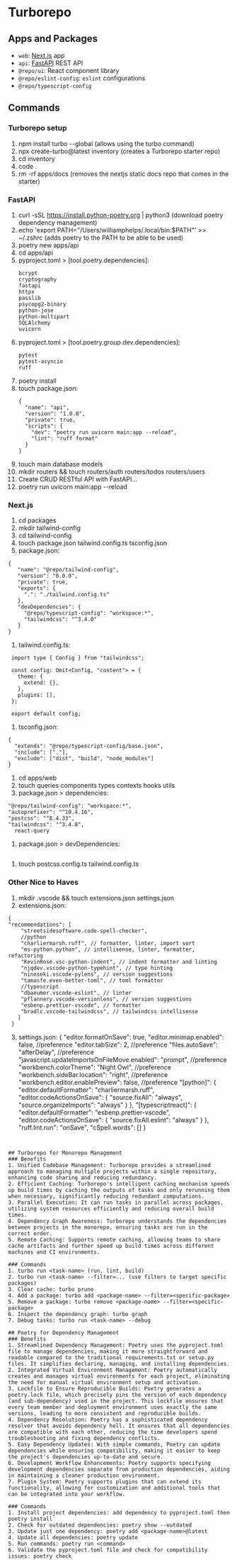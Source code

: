 # Turborepo

## Apps and Packages

- `web`: [Next.js](https://nextjs.org/) app
- `api`: [FastAPI](https://fastapi.tiangolo.com/) REST API
- `@repo/ui`: React component library
- `@repo/eslint-config`: `eslint` configurations
- `@repo/typescript-config`

## Commands

### Turborepo setup

1. npm install turbo --global (allows using the turbo command)
2. npx create-turbo@latest inventory (creates a Turborepo starter repo)
3. cd inventory
4. code .
5. rm -rf apps/docs (removes the nextjs static docs repo that comes in the starter)

### FastAPI

1. curl -sSL https://install.python-poetry.org | python3 (download poetry dependency management)
2. echo 'export PATH="/Users/williamphelps/.local/bin:$PATH"' >> ~/.zshrc (adds poetry to the PATH to be able to be used)
3. poetry new apps/api
4. cd apps/api
5. pyproject.toml > [tool.poetry.dependencies]:
   ```
   bcrypt
   cryptography
   fastapi
   httpx
   passlib
   psycopg2-binary
   python-jose
   python-multipart
   SQLAlchemy
   uvicorn
   ```
6. pyproject.toml > [tool.poetry.group.dev.dependencies]:
   ```
   pytest
   pytest-asyncio
   ruff
   ```
7. poetry install
8. touch package.json:
   ```
   {
     "name": "api",
     "version": "1.0.0",
     "private": true,
     "scripts": {
       "dev": "poetry run uvicorn main:app --reload",
       "lint": "ruff format"
     }
   }
   ```
9. touch main database models
10. mkdir routers && touch routers/auth routers/todos routers/users
11. Create CRUD RESTful API with FastAPI...
12. poetry run uvicorn main:app --reload

### Next.js

1. cd packages
2. mkdir tailwind-config
3. cd tailwind-config
4. touch package.json tailwind.config.ts tsconfig.json
5. package.json:

```
{
   "name": "@repo/tailwind-config",
   "version": "0.0.0",
   "private": true,
   "exports": {
     ".": "./tailwind.config.ts"
   },
   "devDependencies": {
     "@repo/typescript-config": "workspace:*",
     "tailwindcss": "^3.4.0"
   }
}
```

1. tailwind.config.ts:

```
 import type { Config } from "tailwindcss";

 const config: Omit<Config, "content"> = {
   theme: {
     extend: {},
   },
   plugins: [],
 };

 export default config;
```

1. tsconfig.json:

```
{
  "extends": "@repo/typescript-config/base.json",
  "include": ["."],
  "exclude": ["dist", "build", "node_modules"]
}
```

1. cd apps/web
2. touch queries components types contexts hooks utils
3. package.json > dependencies:

```
"@repo/tailwind-config": "workspace:*",
"autoprefixer": "^10.4.16",
"postcss": "^8.4.33",
"tailwindcss": "^3.4.0",
  react-query
```

1. package.json > devDependencies:

```

```

1.  touch postcss.config.ts tailwind.config.ts

### Other Nice to Haves

1. mkdir .vscode && touch extensions.json settings.json
2. extensions.json:

```
{
"recommendations": [
    "streetsidesoftware.code-spell-checker",
    //python
    "charliermarsh.ruff", // formatter, linter, import sort
    "ms-python.python", // intellisense, linter, formatter, refactoring
    "KevinRose.vsc-python-indent", // indent formatter and linting
    "njqdev.vscode-python-typehint", // type hinting
    "ninoseki.vscode-pylens", // version suggestions
    "tamasfe.even-better-toml", // toml formatter
    //typescript
    "dbaeumer.vscode-eslint", // linter
    "pflannery.vscode-versionlens", // version suggestions
    "esbenp.prettier-vscode", // formatter
    "bradlc.vscode-tailwindcss", // tailwindcss intellisense
   ]
 }
```

3. settings.json:
   {
   "editor.formatOnSave": true,
   "editor.minimap.enabled": false, //preference
   "editor.tabSize": 2, //preference
   "files.autoSave": "afterDelay", //preference
   "javascript.updateImportsOnFileMove.enabled": "prompt", //preference
   "workbench.colorTheme": "Night Owl", //preference
   "workbench.sideBar.location": "right", //preference
   "workbench.editor.enablePreview": false, //preference
   "[python]": {
   "editor.defaultFormatter": "charliermarsh.ruff",
   "editor.codeActionsOnSave": {
   "source.fixAll": "always",
   "source.organizeImports": "always"
   }
   },
   "[typescriptreact]": {
   "editor.defaultFormatter": "esbenp.prettier-vscode",
   "editor.codeActionsOnSave": {
   "source.fixAll.eslint": "always"
   }
   },
   "ruff.lint.run": "onSave",
   "cSpell.words": []
   }

```


## Turborepo for Monorepo Management
### Benefits
1. Unified Codebase Management: Turborepo provides a streamlined approach to managing multiple projects within a single repository, enhancing code sharing and reducing redundancy.
2. Efficient Caching: Turborepo's intelligent caching mechanism speeds up build times by caching the outputs of tasks and only rerunning them when necessary, significantly reducing redundant computations.
3. Parallel Execution: It can run tasks in parallel across packages, utilizing system resources efficiently and reducing overall build times.
4. Dependency Graph Awareness: Turborepo understands the dependencies between projects in the monorepo, ensuring tasks are run in the correct order.
5. Remote Caching: Supports remote caching, allowing teams to share cache artifacts and further speed up build times across different machines and CI environments.

### Commands
1. turbo run <task-name> (run, lint, build)
2. turbo run <task-name> --filter=... (use filters to target specific packages)
3. Clear cache: turbo prune
4. Add a package: turbo add <package-name> --filter=<specific-package>
5. Remove a package: turbo remove <package-name> --filter=<specific-package>
6. Inspect the dependency graph: turbo graph
7. Debug tasks: turbo run <task-name> --debug

## Poetry for Dependency Management
### Benefits
1. Streamlined Dependency Management: Poetry uses the pyproject.toml file to manage dependencies, making it more straightforward and readable compared to the traditional requirements.txt or setup.py files. It simplifies declaring, managing, and installing dependencies.
2. Integrated Virtual Environment Management: Poetry automatically creates and manages virtual environments for each project, eliminating the need for manual virtual environment setup and activation.
3. Lockfile to Ensure Reproducible Builds: Poetry generates a poetry.lock file, which precisely pins the version of each dependency (and sub-dependency) used in the project. This lockfile ensures that every team member and deployment environment uses exactly the same versions, leading to more consistent and reproducible builds.
4. Dependency Resolution: Poetry has a sophisticated dependency resolver that avoids dependency hell. It ensures that all dependencies are compatible with each other, reducing the time developers spend troubleshooting and fixing dependency conflicts.
5. Easy Dependency Updates: With simple commands, Poetry can update dependencies while ensuring compatibility, making it easier to keep the project's dependencies up-to-date and secure.
6. Development Workflow Enhancements: Poetry supports specifying development dependencies separate from production dependencies, aiding in maintaining a cleaner production environment.
7. Plugin System: Poetry supports plugins that can extend its functionality, allowing for customization and additional tools that can be integrated into your workflow.

### Commands
1. Install project dependencies: add dependency to pyproject.toml then poetry install
2. Check for outdated dependencies: poetry show --outdated
3. Update just one dependency: poetry add <package-name>@latest
4. Update all dependencies: poetry update
5. Run commands: poetry run <command>
6. Validate the pyproject.toml file and check for compatibility issues: poetry check

```
